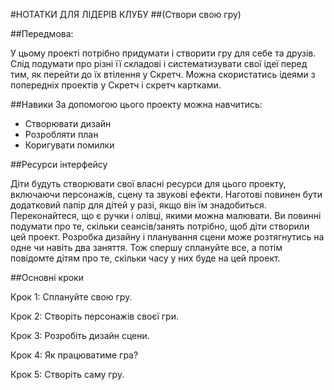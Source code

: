 #НОТАТКИ ДЛЯ ЛІДЕРІВ КЛУБУ
##(Створи свою гру)

##Передмова:

У цьому проекті потрібно придумати і створити гру для себе та друзів. Слід подумати про різні її складові і систематизувати свої ідеї перед тим, як перейти до їх втілення у Скретч.  Можна скористатись ідеями з попередніх проектів у Скретч і скретч картками.

##Навики
За допомогою цього проекту можна навчитись:  

* Створювати дизайн
* Розробляти план  
* Коригувати помилки

##Ресурси інтерфейсу

Діти будуть створювати свої власні ресурси для цього проекту, включаючи персонажів, сцену та звукові ефекти. Наготові повинен бути додатковий папір для дітей у разі, якщо він їм знадобиться. Переконайтеся, що є ручки і олівці, якими можна малювати. Ви повинні подумати про те, скільки сеансів/занять потрібно, щоб діти створили цей проект. Розробка дизайну і планування сцени може розтягнутись на одне чи навіть два заняття. Тож спершу сплануйте все, а потім повідомте дітям про те, скільки часу у них буде на цей проект.

##Основні кроки

Крок 1: Сплануйте свою гру. 

Крок 2: Створіть персонажів своєї гри.   

Крок 3: Розробіть дизайн сцени. 

Крок 4: Як працюватиме гра? 

Крок 5:  Створіть саму гру.
